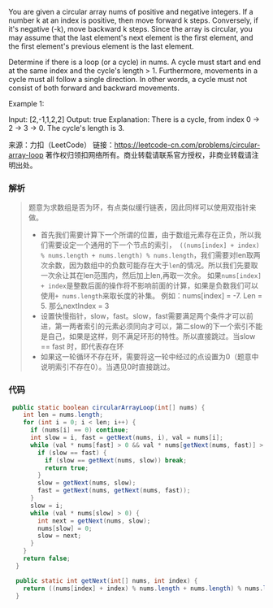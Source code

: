 You are given a circular array nums of positive and negative integers. If a number k at an index is positive, then move forward k steps. Conversely, if it's negative (-k), move backward k steps. Since the array is circular, you may assume that the last element's next element is the first element, and the first element's previous element is the last element.

Determine if there is a loop (or a cycle) in nums. A cycle must start and end at the same index and the cycle's length > 1. Furthermore, movements in a cycle must all follow a single direction. In other words, a cycle must not consist of both forward and backward movements.



Example 1:

Input: [2,-1,1,2,2]
Output: true
Explanation: There is a cycle, from index 0 -> 2 -> 3 -> 0. The cycle's length is 3.



来源：力扣（LeetCode）
链接：https://leetcode-cn.com/problems/circular-array-loop
著作权归领扣网络所有。商业转载请联系官方授权，非商业转载请注明出处。





### 解析

>  题意为求数组是否为环，有点类似缓行链表，因此同样可以使用双指针来做。
>
> -  首先我们需要计算下一个所谓的位置，由于数组元素存在正负，所以我们需要设定一个通用的下一个节点的索引，` ((nums[index] + index) % nums.length + nums.length) % nums.length`，我们需要对len取两次余数，因为数组中的负数可能存在大于`len`的情况。所以我们先要取一次余让其在len范围内，然后加上len,再取一次余。 如果`nums[index] + index`是整数后面的操作将不影响前面的计算，如果是负数我们可以使用`+ nums.length`来取长度的补集。 例如：nums[index] = -7.  Len = 5.   那么nextIndex = 3
> - 设置快慢指针，slow，fast。slow，fast需要满足两个条件才可以前进，第一两者索引的元素必须同向才可以，第二slow的下一个索引不能是自己，如果是这样，则不满足环形的特性。所以直接跳过。当slow == fast 时，即代表存在环
> - 如果这一轮循环不存在环，需要将这一轮中经过的点设置为0（题意中说明索引不存在0）。当遇见0时直接跳过。



### 代码

```java
 public static boolean circularArrayLoop(int[] nums) {
    int len = nums.length;
    for (int i = 0; i < len; i++) {
      if (nums[i] == 0) continue;
      int slow = i, fast = getNext(nums, i), val = nums[i];
      while (val * nums[fast] > 0 && val * nums[getNext(nums, fast)] > 0) {
        if (slow == fast) {
          if (slow == getNext(nums, slow)) break;
          return true;
        }
        slow = getNext(nums, slow);
        fast = getNext(nums, getNext(nums, fast));
      }
      slow = i;
      while (val * nums[slow] > 0) {
        int next = getNext(nums, slow);
        nums[slow] = 0;
        slow = next;
      }
    }
    return false;
  }

  public static int getNext(int[] nums, int index) {
    return ((nums[index] + index) % nums.length + nums.length) % nums.length;
  }
```




